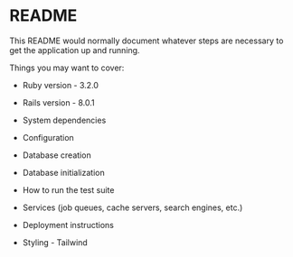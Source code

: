 # README

This README would normally document whatever steps are necessary to get the
application up and running.

Things you may want to cover:

* Ruby version - 3.2.0

* Rails version - 8.0.1

* System dependencies

* Configuration

* Database creation

* Database initialization

* How to run the test suite

* Services (job queues, cache servers, search engines, etc.)

* Deployment instructions

* Styling - Tailwind
